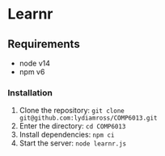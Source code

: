 # Learnr

## Requirements

- node v14
- npm v6

### Installation

1. Clone the repository: `git clone git@github.com:lydiamross/COMP6013.git`
2. Enter the directory: `cd COMP6013`
3. Install dependencies: `npm ci`
4. Start the server: `node learnr.js`